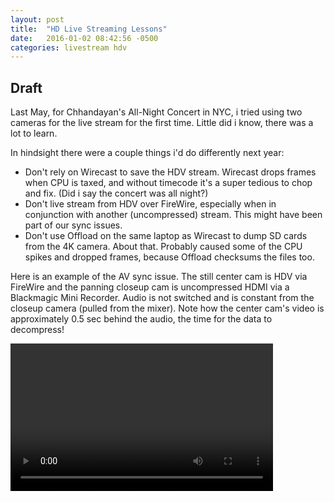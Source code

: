 ```yaml
---
layout: post
title:  "HD Live Streaming Lessons"
date:   2016-01-02 08:42:56 -0500
categories: livestream hdv
---
```

## Draft

Last May, for Chhandayan's All-Night Concert in NYC, i tried using two cameras for the live stream for the first time. Little did i know, there was a lot to learn.

In hindsight there were a couple things i'd do differently next year:
* Don't rely on Wirecast to save the HDV stream. Wirecast drops frames when CPU is taxed, and without timecode it's a super tedious to chop and fix. (Did i say the concert was all night?)
* Don't live stream from HDV over FireWire, especially when in conjunction with another (uncompressed) stream. This might have been part of our sync issues.
* Don't use Offload on the same laptop as Wirecast to dump SD cards from the 4K camera. About that. Probably caused some of the CPU spikes and dropped frames, because Offload checksums the files too.

Here is an example of the AV sync issue. The still center cam is HDV via FireWire and the panning closeup cam is uncompressed HDMI via a Blackmagic Mini Recorder. Audio is not switched and is constant from the closeup camera (pulled from the mixer). Note how the center cam's video is approximately 0.5 sec behind the audio, the time for the data to decompress!

<video width="420" height="236" controls>
  <source src="../assets/videos/Chhandayan-ANC2015-Live-HDV_AV_Sync_Issue.mp4" type="video/mp4">
TODO change relative path link. Your browser does not support the video tag. Please use one that supports HTML5 to display the content.
</video>
